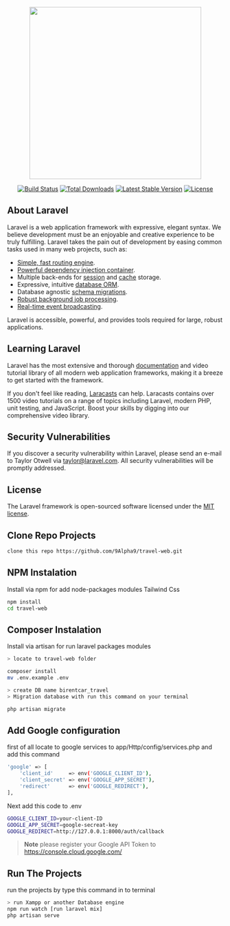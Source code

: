 <p align="center"><a href="https://laravel.com" target="_blank"><img src="https://raw.githubusercontent.com/laravel/art/master/logo-lockup/5%20SVG/2%20CMYK/1%20Full%20Color/laravel-logolockup-cmyk-red.svg" width="400"></a></p>

<p align="center">
<a href="https://travis-ci.org/laravel/framework"><img src="https://travis-ci.org/laravel/framework.svg" alt="Build Status"></a>
<a href="https://packagist.org/packages/laravel/framework"><img src="https://img.shields.io/packagist/dt/laravel/framework" alt="Total Downloads"></a>
<a href="https://packagist.org/packages/laravel/framework"><img src="https://img.shields.io/packagist/v/laravel/framework" alt="Latest Stable Version"></a>
<a href="https://packagist.org/packages/laravel/framework"><img src="https://img.shields.io/packagist/l/laravel/framework" alt="License"></a>
</p>

## About Laravel

Laravel is a web application framework with expressive, elegant syntax. We believe development must be an enjoyable and creative experience to be truly fulfilling. Laravel takes the pain out of development by easing common tasks used in many web projects, such as:

- [Simple, fast routing engine](https://laravel.com/docs/routing).
- [Powerful dependency injection container](https://laravel.com/docs/container).
- Multiple back-ends for [session](https://laravel.com/docs/session) and [cache](https://laravel.com/docs/cache) storage.
- Expressive, intuitive [database ORM](https://laravel.com/docs/eloquent).
- Database agnostic [schema migrations](https://laravel.com/docs/migrations).
- [Robust background job processing](https://laravel.com/docs/queues).
- [Real-time event broadcasting](https://laravel.com/docs/broadcasting).

Laravel is accessible, powerful, and provides tools required for large, robust applications.

## Learning Laravel

Laravel has the most extensive and thorough [documentation](https://laravel.com/docs) and video tutorial library of all modern web application frameworks, making it a breeze to get started with the framework.

If you don't feel like reading, [Laracasts](https://laracasts.com) can help. Laracasts contains over 1500 video tutorials on a range of topics including Laravel, modern PHP, unit testing, and JavaScript. Boost your skills by digging into our comprehensive video library.

## Security Vulnerabilities

If you discover a security vulnerability within Laravel, please send an e-mail to Taylor Otwell via [taylor@laravel.com](mailto:taylor@laravel.com). All security vulnerabilities will be promptly addressed.

## License

The Laravel framework is open-sourced software licensed under the [MIT license](https://opensource.org/licenses/MIT).

## Clone Repo Projects

```bash
clone this repo https://github.com/9Alpha9/travel-web.git
```

## NPM Instalation
Install via npm for add node-packages modules Tailwind Css 

```bash
npm install
cd travel-web
```
## Composer Instalation
Install via artisan for run laravel packages modules 

```bash
> locate to travel-web folder

composer install
mv .env.example .env

> create DB name birentcar_travel
> Migration database with run this command on your terminal

php artisan migrate
```

## Add Google configuration
first of all locate to google services to app/Http/config/services.php and add this command 
```bash
'google' => [
    'client_id'     => env('GOOGLE_CLIENT_ID'),
    'client_secret' => env('GOOGLE_APP_SECRET'),
    'redirect'      => env('GOOGLE_REDIRECT'),
],
```
Next add this code to .env 

```bash
GOOGLE_CLIENT_ID=your-client-ID
GOOGLE_APP_SECRET=google-secreat-key
GOOGLE_REDIRECT=http://127.0.0.1:8000/auth/callback
```
> **Note**
> please register your Google API Token to https://console.cloud.google.com/
## Run The Projects
run the projects by type this command in to terminal
```bash
> run Xampp or another Database engine
npm run watch [run laravel mix]
php artisan serve
```


